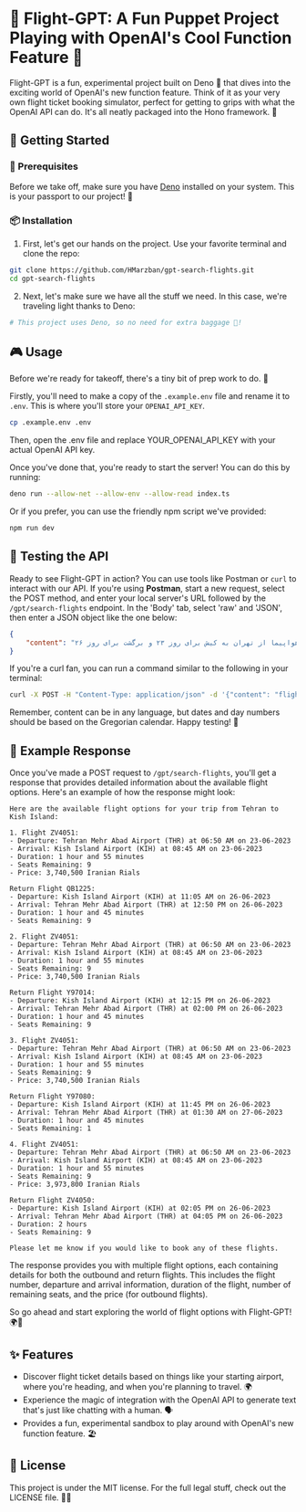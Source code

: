 # 🛫 Flight-GPT: A Fun Puppet Project Playing with OpenAI's Cool Function Feature 🤖

Flight-GPT is a fun, experimental project built on Deno 🦕 that dives into the exciting world of OpenAI's new function feature. Think of it as your very own flight ticket booking simulator, perfect for getting to grips with what the OpenAI API can do. It's all neatly packaged into the Hono framework. 🎁

## 🚀 Getting Started

### 🔧 Prerequisites

Before we take off, make sure you have [Deno](https://deno.land/) installed on your system. This is your passport to our project! 🛂

### 📦 Installation

1. First, let's get our hands on the project. Use your favorite terminal and clone the repo:
```bash
git clone https://github.com/HMarzban/gpt-search-flights.git
cd gpt-search-flights
```
2. Next, let's make sure we have all the stuff we need. In this case, we're traveling light thanks to Deno:

```bash
# This project uses Deno, so no need for extra baggage 🧳!
```

## 🎮 Usage
Before we're ready for takeoff, there's a tiny bit of prep work to do. 🛫

Firstly, you'll need to make a copy of the `.example.env` file and rename it to `.env`. This is where you'll store your `OPENAI_API_KEY`.
```bash
cp .example.env .env
```
Then, open the .env file and replace YOUR_OPENAI_API_KEY with your actual OpenAI API key.

Once you've done that, you're ready to start the server! You can do this by running:

```bash
deno run --allow-net --allow-env --allow-read index.ts
```
Or if you prefer, you can use the friendly npm script we've provided:
```bash
npm run dev
```
## 🎯 Testing the API
Ready to see Flight-GPT in action? You can use tools like Postman or `curl` to interact with our API.
If you're using **Postman**, start a new request, select the POST method, and enter your local server's URL followed by the `/gpt/search-flights` endpoint. In the 'Body' tab, select 'raw' and 'JSON', then enter a JSON object like the one below:
```json
{
    "content": "بلیط هواپیما از تهران به کیش برای روز ۲۳ و برگشت برای روز ۲۶"
}
```
If you're a curl fan, you can run a command similar to the following in your terminal:

```bash
curl -X POST -H "Content-Type: application/json" -d '{"content": "flight ticket from tehran to mashhad airport for 23 and return 26 of this month"}' http://localhost:<your_port>/gpt/search-flights
```

Remember, content can be in any language, but dates and day numbers should be based on the Gregorian calendar. Happy testing! 🚀

## 🎁 Example Response
Once you've made a POST request to `/gpt/search-flights`, you'll get a response that provides detailed information about the available flight options. Here's an example of how the response might look:

```
Here are the available flight options for your trip from Tehran to Kish Island:

1. Flight ZV4051:
- Departure: Tehran Mehr Abad Airport (THR) at 06:50 AM on 23-06-2023
- Arrival: Kish Island Airport (KIH) at 08:45 AM on 23-06-2023
- Duration: 1 hour and 55 minutes
- Seats Remaining: 9
- Price: 3,740,500 Iranian Rials

Return Flight QB1225:
- Departure: Kish Island Airport (KIH) at 11:05 AM on 26-06-2023
- Arrival: Tehran Mehr Abad Airport (THR) at 12:50 PM on 26-06-2023
- Duration: 1 hour and 45 minutes
- Seats Remaining: 9

2. Flight ZV4051:
- Departure: Tehran Mehr Abad Airport (THR) at 06:50 AM on 23-06-2023
- Arrival: Kish Island Airport (KIH) at 08:45 AM on 23-06-2023
- Duration: 1 hour and 55 minutes
- Seats Remaining: 9
- Price: 3,740,500 Iranian Rials

Return Flight Y97014:
- Departure: Kish Island Airport (KIH) at 12:15 PM on 26-06-2023
- Arrival: Tehran Mehr Abad Airport (THR) at 02:00 PM on 26-06-2023
- Duration: 1 hour and 45 minutes
- Seats Remaining: 9

3. Flight ZV4051:
- Departure: Tehran Mehr Abad Airport (THR) at 06:50 AM on 23-06-2023
- Arrival: Kish Island Airport (KIH) at 08:45 AM on 23-06-2023
- Duration: 1 hour and 55 minutes
- Seats Remaining: 9
- Price: 3,740,500 Iranian Rials

Return Flight Y97080:
- Departure: Kish Island Airport (KIH) at 11:45 PM on 26-06-2023
- Arrival: Tehran Mehr Abad Airport (THR) at 01:30 AM on 27-06-2023
- Duration: 1 hour and 45 minutes
- Seats Remaining: 1

4. Flight ZV4051:
- Departure: Tehran Mehr Abad Airport (THR) at 06:50 AM on 23-06-2023
- Arrival: Kish Island Airport (KIH) at 08:45 AM on 23-06-2023
- Duration: 1 hour and 55 minutes
- Seats Remaining: 9
- Price: 3,973,800 Iranian Rials

Return Flight ZV4050:
- Departure: Kish Island Airport (KIH) at 02:05 PM on 26-06-2023
- Arrival: Tehran Mehr Abad Airport (THR) at 04:05 PM on 26-06-2023
- Duration: 2 hours
- Seats Remaining: 9

Please let me know if you would like to book any of these flights.
```

The response provides you with multiple flight options, each containing details for both the outbound and return flights. This includes the flight number, departure and arrival information, duration of the flight, number of remaining seats, and the price (for outbound flights).

So go ahead and start exploring the world of flight options with Flight-GPT! 🌍🛫

## ✨ Features
- Discover flight ticket details based on things like your starting airport, where you're heading, and when you're planning to travel. 🌍
- Experience the magic of integration with the OpenAI API to generate text that's just like chatting with a human. 🗣
- Provides a fun, experimental sandbox to play around with OpenAI's new function feature. 🏖


## 📜 License
This project is under the MIT license. For the full legal stuff, check out the LICENSE file. 🕵️‍♂️

